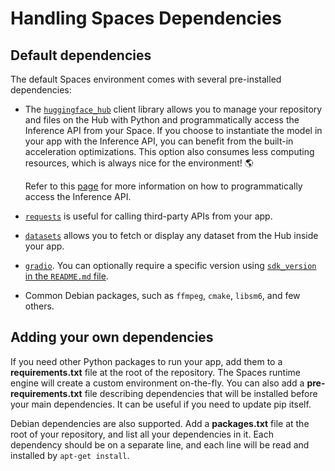 # Handling Spaces Dependencies

## Default dependencies

The default Spaces environment comes with several pre-installed dependencies:

* The [`huggingface_hub`](https://huggingface.co/docs/huggingface_hub/index) client library allows you to manage your repository and files on the Hub with Python and programmatically access the Inference API from your Space. If you choose to instantiate the model in your app with the Inference API, you can benefit from the built-in acceleration optimizations. This option also consumes less computing resources, which is always nice for the environment! 🌎 

  Refer to this [page](https://huggingface.co/docs/huggingface_hub/how-to-inference) for more information on how to programmatically access the Inference API.

* [`requests`](https://docs.python-requests.org/en/master/) is useful for calling third-party APIs from your app.

* [`datasets`](https://github.com/huggingface/datasets) allows you to fetch or display any dataset from the Hub inside your app.

* [`gradio`](https://github.com/gradio-app/gradio). You can optionally require a specific version using [`sdk_version` in the `README.md` file](spaces-config-reference).


* Common Debian packages, such as `ffmpeg`, `cmake`, `libsm6`, and few others.

## Adding your own dependencies

If you need other Python packages to run your app, add them to a **requirements.txt** file at the root of the repository. The Spaces runtime engine will create a custom environment on-the-fly. You can also add a **pre-requirements.txt** file describing dependencies that will be installed before your main dependencies. It can be useful if you need to update pip itself.

Debian dependencies are also supported. Add a **packages.txt** file at the root of your repository, and list all your dependencies in it. Each dependency should be on a separate line, and each line will be read and installed by `apt-get install`.
